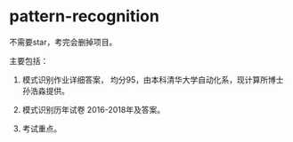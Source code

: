 # pattern-recognition

不需要star，考完会删掉项目。

主要包括： 

1. 模式识别作业详细答案， 均分95，由本科清华大学自动化系，现计算所博士孙浩淼提供。

2. 模式识别历年试卷 2016-2018年及答案。 

3. 考试重点。
